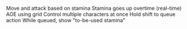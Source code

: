 Move and attack based on stamina
Stamina goes up overtime (real-time)
AOE using grid
Control multiple characters at once
Hold shift to queue action
While queued, show "to-be-used stamina"

